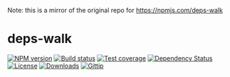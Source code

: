 Note: this is a mirror of the original repo for https://npmjs.com/deps-walk

# deps-walk

[![NPM version][npm-image]][npm-url]
[![Build status][travis-image]][travis-url]
[![Test coverage][coveralls-image]][coveralls-url]
[![Dependency Status][david-image]][david-url]
[![License][license-image]][license-url]
[![Downloads][downloads-image]][downloads-url]
[![Gittip][gittip-image]][gittip-url]

[npm-image]: https://img.shields.io/npm/v/deps-walk.svg?style=flat-square
[npm-url]: https://npmjs.org/package/deps-walk
[github-tag]: http://img.shields.io/github/tag/normalize/deps-walk.svg?style=flat-square
[github-url]: https://github.com/normalize/deps-walk/tags
[travis-image]: https://img.shields.io/travis/normalize/deps-walk.svg?style=flat-square
[travis-url]: https://travis-ci.org/normalize/deps-walk
[coveralls-image]: https://img.shields.io/coveralls/normalize/deps-walk.svg?style=flat-square
[coveralls-url]: https://coveralls.io/r/normalize/deps-walk?branch=master
[david-image]: http://img.shields.io/david/normalize/deps-walk.svg?style=flat-square
[david-url]: https://david-dm.org/normalize/deps-walk
[license-image]: http://img.shields.io/npm/l/deps-walk.svg?style=flat-square
[license-url]: LICENSE.md
[downloads-image]: http://img.shields.io/npm/dm/deps-walk.svg?style=flat-square
[downloads-url]: https://npmjs.org/package/deps-walk
[gittip-image]: https://img.shields.io/gittip/jonathanong.svg?style=flat-square
[gittip-url]: https://www.gittip.com/jonathanong/
